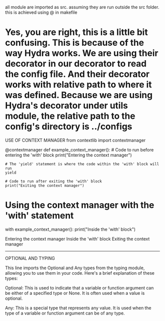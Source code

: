 all module are imported as src. assuming they are run outside the src folder.
this is achieved using @ in makefile
# Yes, you are right, this is a little bit confusing. This is because of the way Hydra works. We are using their decorator in our decorator to read the config file. And their decorator works with relative path to where it was defined. Because we are using Hydra's decorator under utils module, the relative path to the config's directory is ../configs

USE OF CONTEXT MANAGER
from contextlib import contextmanager

@contextmanager
def example_context_manager():
    # Code to run before entering the 'with' block
    print("Entering the context manager")

    # The 'yield' statement is where the code within the 'with' block will run
    yield

    # Code to run after exiting the 'with' block
    print("Exiting the context manager")

# Using the context manager with the 'with' statement
with example_context_manager():
    print("Inside the 'with' block")

Entering the context manager
Inside the 'with' block
Exiting the context manager


---------------
OPTIONAL AND TYPING

This line imports the Optional and Any types from the typing module, allowing you to use them in your code. Here's a brief explanation of these types:

Optional: This is used to indicate that a variable or function argument can be either of a specified type or None. It is often used when a value is optional.

Any: This is a special type that represents any value. It is used when the type of a variable or function argument can be of any type.